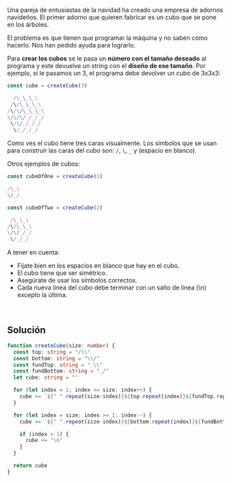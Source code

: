 Una pareja de entusiastas de la navidad ha creado una empresa de adornos navideños. El primer adorno que quieren fabricar es un cubo que se pone en los árboles.

El problema es que tienen que programar la máquina y no saben cómo hacerlo. Nos han pedido ayuda para lograrlo.

Para **crear los cubos** se le pasa un **número con el tamaño deseado** al programa y este devuelve un string con el **diseño de ese tamaño**. Por ejemplo, si le pasamos un 3, el programa debe devolver un cubo de 3x3x3:

```js
const cube = createCube(3)
```

```js
  /\_\_\_\
 /\/\_\_\_\
/\/\/\_\_\_\
\/\/\/_/_/_/
 \/\/_/_/_/
  \/_/_/_/
```

Como ves el cubo tiene tres caras visualmente. Los símbolos que se usan para construir las caras del cubo son: `/`, `\`, `_` y (espacio en blanco).

Otros ejemplos de cubos:

```js
const cubeOfOne = createCube(1)
```

```js
/\_\
\/_/
```

```js
const cubeOfTwo = createCube(2)
```

```js
 /\_\_\
/\/\_\_\
\/\/_/_/
 \/_/_/
```

A tener en cuenta:

- Fíjate bien en los espacios en blanco que hay en el cubo.
- El cubo tiene que ser simétrico.
- Asegúrate de usar los símbolos correctos.
- Cada nueva línea del cubo debe terminar con un salto de línea (\n) excepto la última.

<br>

## **Solución**

```ts
function createCube(size: number) {
  const top: string = "/\\"
  const bottom: string = "\\/"
  const fundTop: string = "_\\"
  const fundBottom: string = "_/"
  let cube: string = ""

  for (let index = 1; index <= size; index++) {
    cube += `${" ".repeat(size-index)}${top.repeat(index)}${fundTop.repeat(size)}\n`
  }

  for (let index = size; index >= 1; index--) {
    cube += `${" ".repeat(size-index)}${bottom.repeat(index)}${fundBottom.repeat(size)}`

    if (index > 1) {
      cube += "\n"
    }
  }

  return cube
}
```